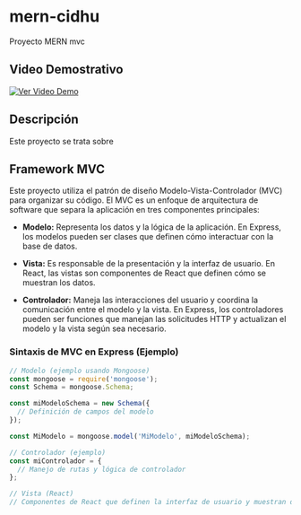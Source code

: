 # mern-cidhu
Proyecto MERN mvc 

## Video Demostrativo
[![Ver Video Demo](https://img.youtube.com/vi/TU_ID_DE_YOUTUBE/0.jpg)](https://www.youtube.com/watch?v=TU_ID_DE_YOUTUBE)

## Descripción
Este proyecto se trata sobre

## Framework MVC
Este proyecto utiliza el patrón de diseño Modelo-Vista-Controlador (MVC) para organizar su código. El MVC es un enfoque de arquitectura de software que separa la aplicación en tres componentes principales:

- **Modelo:** Representa los datos y la lógica de la aplicación. En Express, los modelos pueden ser clases que definen cómo interactuar con la base de datos.

- **Vista:** Es responsable de la presentación y la interfaz de usuario. En React, las vistas son componentes de React que definen cómo se muestran los datos.

- **Controlador:** Maneja las interacciones del usuario y coordina la comunicación entre el modelo y la vista. En Express, los controladores pueden ser funciones que manejan las solicitudes HTTP y actualizan el modelo y la vista según sea necesario.

### Sintaxis de MVC en Express (Ejemplo)
```javascript
// Modelo (ejemplo usando Mongoose)
const mongoose = require('mongoose');
const Schema = mongoose.Schema;

const miModeloSchema = new Schema({
  // Definición de campos del modelo
});

const MiModelo = mongoose.model('MiModelo', miModeloSchema);

// Controlador (ejemplo)
const miControlador = {
  // Manejo de rutas y lógica de controlador
};

// Vista (React)
// Componentes de React que definen la interfaz de usuario y muestran datos
